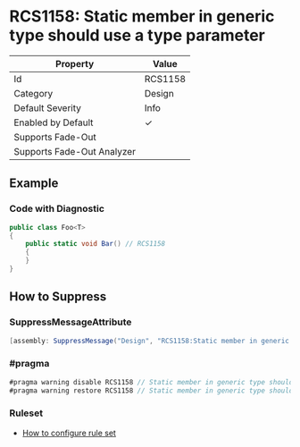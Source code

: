 # RCS1158: Static member in generic type should use a type parameter

| Property | Value |
| -------- | ----- |
| Id | RCS1158 |
| Category | Design |
| Default Severity | Info |
| Enabled by Default | &#x2713; |
| Supports Fade\-Out |  |
| Supports Fade\-Out Analyzer |  |

## Example

### Code with Diagnostic

```csharp
public class Foo<T>
{
    public static void Bar() // RCS1158
    {
    }
}
```

## How to Suppress

### SuppressMessageAttribute

```csharp
[assembly: SuppressMessage("Design", "RCS1158:Static member in generic type should use a type parameter.", Justification = "<Pending>")]
```

### \#pragma

```csharp
#pragma warning disable RCS1158 // Static member in generic type should use a type parameter.
#pragma warning restore RCS1158 // Static member in generic type should use a type parameter.
```

### Ruleset

* [How to configure rule set](../HowToConfigureAnalyzers.md)
